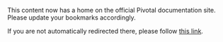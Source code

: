 <meta http-equiv="refresh" content="10; url=http://docs.pivotal.io/tiledev/tile-documentation.html" />

This content now has a home on the official Pivotal documentation site. Please update your bookmarks accordingly.

If you are not automatically redirected there, please follow [this link](http://docs.pivotal.io/tiledev/tile-documentation.html).
